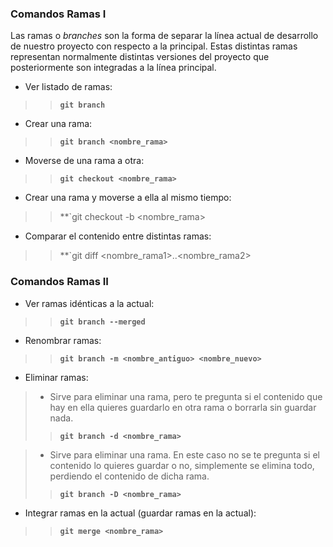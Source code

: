 ### Comandos Ramas I

Las ramas o *branches* son la forma de separar la línea actual de desarrollo de nuestro proyecto con respecto a la principal. Estas distintas ramas representan normalmente distintas versiones del proyecto que posteriormente son integradas a la línea principal.

* Ver listado de ramas:
>>**`git branch`**

* Crear una rama:
>>**`git branch <nombre_rama>`**

* Moverse de una rama a otra:
>>**`git checkout <nombre_rama>`**

* Crear una rama y moverse a ella al mismo tiempo:
>>**`git checkout -b <nombre_rama>

* Comparar el contenido entre distintas ramas:
>>**`git diff <nombre_rama1>..<nombre_rama2>

### Comandos Ramas II

* Ver ramas idénticas a la actual:
>>**`git branch --merged`**

* Renombrar ramas:
>>**`git branch -m <nombre_antiguo> <nombre_nuevo>`**

* Eliminar ramas:
>	* Sirve para eliminar una rama, pero te pregunta si el contenido que hay en ella quieres guardarlo en otra rama o borrarla sin guardar nada.
>>**`git branch -d <nombre_rama>`**

>	* Sirve para eliminar una rama. En este caso no se te pregunta si el contenido lo quieres guardar o no, simplemente se elimina todo, perdiendo el contenido de dicha rama.
>>**`git branch -D <nombre_rama>`**

* Integrar ramas en la actual (guardar ramas en la actual):
>>**`git merge <nombre_rama>`**
